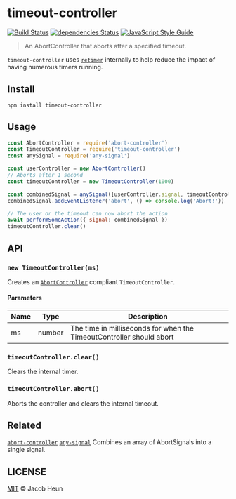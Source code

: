 # timeout-controller

[![Build Status](https://travis-ci.org/jacobheun/timeout-controller.svg?branch=master)](https://travis-ci.org/jacobheun/timeout-controller) [![dependencies Status](https://david-dm.org/jacobheun/timeout-controller/status.svg)](https://david-dm.org/jacobheun/timeout-controller) [![JavaScript Style Guide](https://img.shields.io/badge/code_style-standard-brightgreen.svg)](https://standardjs.com)

> An AbortController that aborts after a specified timeout.

`timeout-controller` uses [`retimer`](https://github.com/mcollina/retimer) internally to help reduce the impact of having numerous timers running.

## Install

```
npm install timeout-controller
```

## Usage

```js
const AbortController = require('abort-controller')
const TimeoutController = require('timeout-controller')
const anySignal = require('any-signal')

const userController = new AbortController()
// Aborts after 1 second
const timeoutController = new TimeoutController(1000)

const combinedSignal = anySignal([userController.signal, timeoutController.signal])
combinedSignal.addEventListener('abort', () => console.log('Abort!'))

// The user or the timeout can now abort the action
await performSomeAction({ signal: combinedSignal })
timeoutController.clear()
```

## API

### `new TimeoutController(ms)`

Creates an [`AbortController`](https://developer.mozilla.org/en-US/docs/Web/API/AbortController) compliant `TimeoutController`.

#### Parameters

| Name | Type | Description |
|------|------|-------------|
| ms | number | The time in milliseconds for when the TimeoutController should abort |

### `timeoutController.clear()`

Clears the internal timer.

### `timeoutController.abort()`

Aborts the controller and clears the internal timeout.

## Related

[`abort-controller`](https://github.com/mysticatea/abort-controller)
[`any-signal`](https://github.com/jacobheun/any-signal) Combines an array of AbortSignals into a single signal.

## LICENSE

[MIT](LICENSE) © Jacob Heun
